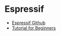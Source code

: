 # Espressif

- [Espressif Github](https://github.com/espressif/ESP8266_RTOS_SDK)
- [Tutorial for Beginners](http://bbs.espressif.com/viewtopic.php?f=67&t=821)